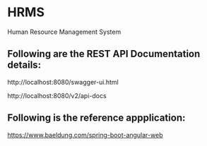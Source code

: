 # HRMS
Human Resource Management System



Following are the REST API Documentation details:
-------------------------------------------------
http://localhost:8080/swagger-ui.html

http://localhost:8080/v2/api-docs




Following is the reference appplication:
----------------------------------------------
https://www.baeldung.com/spring-boot-angular-web